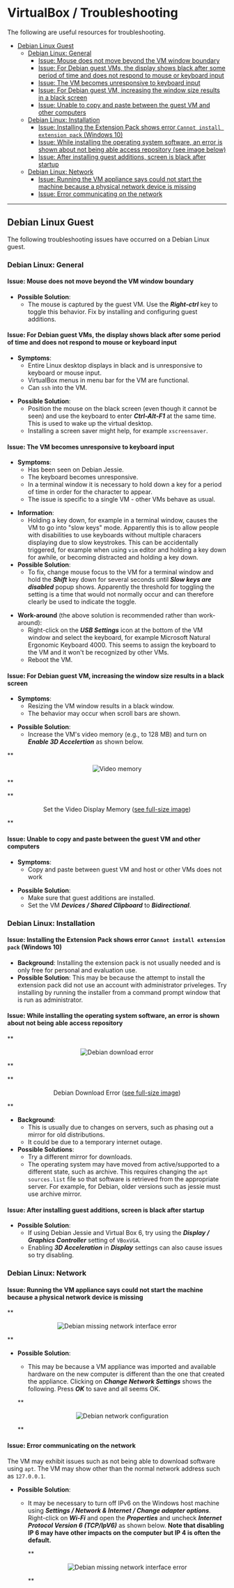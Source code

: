 # VirtualBox / Troubleshooting #

The following are useful resources for troubleshooting.

*   [Debian Linux Guest](#debian-linux-guest)
    +   [Debian Linux: General](#debian-linux-general)
        -   [Issue: Mouse does not move beyond the VM window boundary](#issue-mouse-does-not-move-beyond-the-vm-window-boundary)
        -   [Issue: For Debian guest VMs, the display shows black after some period of time and does not respond to mouse or keyboard input](#issue-for-debian-guest-vms-the-display-shows-black-after-some-period-of-time-and-does-not-respond-to-mouse-or-keyboard-input)
        -   [Issue: The VM becomes unresponsive to keyboard input](#issue-the-vm-becomes-unresponsive-to-keyboard-input)
        -   [Issue: For Debian guest VM, increasing the window size results in a black screen](#issue-for-debian-guest-vm-increasing-the-window-size-results-in-a-black-screen)
        -   [Issue: Unable to copy and paste between the guest VM and other computers](#issue-unable-to-copy-and-paste-between-the-guest-vm-and-other-computers)
    +   [Debian Linux: Installation](#debian-linux-installation)
        -   [Issue: Installing the Extension Pack shows error `Cannot install extension pack` (Windows 10)](#issue-installing-the-extension-pack-shows-error-cannot-install-extension-pack-windows-10)
        -   [Issue: While installing the operating system software, an error is shown about not being able access repository (see image below)](#issue-while-installing-the-operating-system-software-an-error-is-shown-about-not-being-able-access-repository)
        -   [Issue: After installing guest additions, screen is black after startup](#issue-after-installing-guest-additions-screen-is-black-after-startup)
    +   [Debian Linux: Network](#debian-linux-network)
        -   [Issue: Running the VM appliance says could not start the machine because a physical network device is missing](#issue-running-the-vm-appliance-says-could-not-start-the-machine-because-a-physical-network-device-is-missing)
        -   [Issue: Error communicating on the network](#issue-error-communicating-on-the-network)

---

## Debian Linux Guest ##

The following troubleshooting issues have occurred on a Debian Linux guest.

### Debian Linux: General ###

#### Issue: Mouse does not move beyond the VM window boundary ####

*   **Possible Solution**:
    +   The mouse is captured by the guest VM.  Use the ***Right-ctrl*** key to toggle this behavior.
        Fix by installing and configuring guest additions.

#### Issue:  For Debian guest VMs, the display shows black after some period of time and does not respond to mouse or keyboard input ####

*   **Symptoms**:
    +   Entire Linux desktop displays in black and is unresponsive to keyboard or mouse input.
    +   VirtualBox menus in menu bar for the VM are functional.
    +   Can `ssh` into the VM.
+   **Possible Solution**:
    +   Position the mouse on the black screen (even though it cannot be seen) and
        use the keyboard to enter ***Ctrl-Alt-F1*** at the same time.
        This is used to wake up the virtual desktop.
    +   Installing a screen saver might help, for example `xscreensaver`.

#### Issue: The VM becomes unresponsive to keyboard input ####

*   **Symptoms**:
    +   Has been seen on Debian Jessie.
    +   The keyboard becomes unresponsive.
    +   In a terminal window it is necessary to hold down a key for a period of time in order for the character to appear.
    +   The issue is specific to a single VM - other VMs behave as usual.
+   **Information**:
    +   Holding a key down, for example in a terminal window, causes the VM to go into "slow keys" mode.
        Apparently this is to allow people with disabilities to use keyboards
        without multiple characers displaying due to slow keystrokes.
        This can be accidentally triggered, for example when using `vim` editor and holding a key down
        for awhile, or becoming distracted and holding a key down.
+   **Possible Solution**:
    +   To fix, change mouse focus to the VM for a terminal window and hold the ***Shift*** key down for several seconds
        until ***Slow keys are disabled*** popup shows.
        Apparently the threshold for toggling the setting is a time that would not normally occur
        and can therefore clearly be used to indicate the toggle.
*   **Work-around** (the above solution is recommended rather than work-around):
    +   Right-click on the ***USB Settings*** icon at the bottom of the VM window and select the keyboard,
        for example Microsoft Natural Ergonomic Keyboard 4000.
        This seems to assign the keyboard to the VM and it won't be recognized by other VMs.
    +   Reboot the VM.

#### Issue: For Debian guest VM, increasing the window size results in a black screen ####

*   **Symptoms**:
    +   Resizing the VM window results in a black window.
    +   The behavior may occur when scroll bars are shown.
+   **Possible Solution**:
    +   Increase the VM's video memory (e.g., to 128 MB) and turn on ***Enable 3D Accelertion*** as shown below.

**<p style="text-align: center;">
![Video memory](images/display-video-memory.png)
</p>**

**<p style="text-align: center;">
Set the Video Display Memory (<a href="../images/display-video-memory.png">see full-size image</a>)
</p>**

#### Issue: Unable to copy and paste between the guest VM and other computers ####

*   **Symptoms**:
    +   Copy and paste between guest VM and host or other VMs does not work
+   **Possible Solution**:
    +   Make sure that guest additions are installed.
    +   Set the VM ***Devices / Shared Clipboard*** to ***Bidirectional***.

### Debian Linux: Installation ###

#### Issue: Installing the Extension Pack shows error `Cannot install extension pack` (Windows 10) ####

*   **Background**:  Installing the extension pack is not usually needed and is only free for personal and evaluation use.
*   **Possible Solution**: This may be because the attempt to install the extension pack did not use an
    account with administrator priveleges.
    Try installing by running the installer from a command prompt window that is run as administrator.

#### Issue:  While installing the operating system software, an error is shown about not being able access repository ####

**<p style="text-align: center;">
![Debian download error](images/error-debian-site.png)
</p>**

**<p style="text-align: center;">
Debian Download Error (<a href="../images/error-debian-site.png">see full-size image</a>)
</p>**

*   **Background**:
    +   This is usually due to changes on servers, such as phasing out a mirror for old distributions.
    +   It could be due to a temporary internet outage.
*   **Possible Solutions**:
    +   Try a different mirror for downloads.
    +   The operating system may have moved from active/supported to a different state, such as archive.
        This requires changing the `apt` `sources.list` file so that software is retrieved from the appropriate server.
        For example, for Debian, older versions such as jessie must use archive mirror.

#### Issue: After installing guest additions, screen is black after startup ####

*   **Possible Solution**:
    +   If using Debian Jessie and Virtual Box 6, try using the ***Display / Graphics Controller*** setting
        of `VBoxVGA`.
    +   Enabling ***3D Acceleration*** in ***Display*** settings can also cause issues so try disabling.

### Debian Linux: Network ###

#### Issue: Running the VM appliance says could not start the machine because a physical network device is missing ####

**<p style="text-align: center;">
![Debian missing network interface error](images/error-debian-missing-network-interface-1.png)
</p>**

*   **Possible Solution**:
    +   This may be because a VM appliance was imported and available hardware on the
        new computer is different than the one that created the appliance.
        Clicking on ***Change Network Settings*** shows the following.
        Press ***OK*** to save and all seems OK.

    **<p style="text-align: center;">
    ![Debian network configuration](images/error-debian-missing-network-interface-2.png)
    </p>**

#### Issue:  Error communicating on the network ####

The VM may exhibit issues such as not being able to download software using `apt`.
The VM may show other than the normal network address such as `127.0.0.1`.

*   **Possible Solution**:
    +   It may be necessary to turn off IPv6 on the Windows host machine using
        ***Settings / Network & Internet / Change adapter options***.
        Right-click on ***Wi-Fi*** and open the ***Properties*** and uncheck
        ***Internet Protocol Version 6 (TCP/IpV6)*** as shown below.
        **Note that disabling IP 6 may have other impacts on the computer but IP 4 is often the default.**

        **<p style="text-align: center;">
        ![Debian missing network interface error](images/error-debian-windows-ip6.png)
        </p>**
